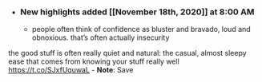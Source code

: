 - ### New highlights added [[November 18th, 2020]] at 8:00 AM
    - people often think of confidence as bluster and bravado, loud and obnoxious. that’s often actually insecurity

the good stuff is often really quiet and natural: the casual, almost sleepy ease that comes from knowing your stuff really well https://t.co/SJxfUquwaL 
        - **Note**: Save
